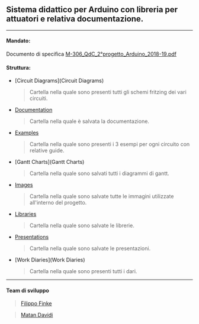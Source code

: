 ## Sistema didattico per Arduino con libreria per attuatori e relativa documentazione.
---

#### Mandato:
Documento di specifica [M-306_QdC_2°progetto_Arduino_2018-19.pdf](M-306_QdC_2°progetto_Arduino_2018-19.pdf)

#### Struttura:
- [Circuit Diagrams](Circuit Diagrams)
  > Cartella nella quale sono presenti tutti gli schemi fritzing dei vari circuiti.
- [Documentation](Documentation)
  > Cartella nella quale è salvata la documentazione.
- [Examples](Examples)
  > Cartella nella quale sono presenti i 3 esempi per ogni circuito con relative guide.
- [Gantt Charts](Gantt Charts)
  > Cartella nella quale sono salvati tutti i diagrammi di gantt.
- [Images](Images)
  > Cartella nella quale sono salvate tutte le immagini utilizzate all'interno del progetto.
- [Libraries](Libraries)
    > Cartella nella quale sono salvate le librerie.
- [Presentations](Presentations)
    > Cartella nella quale sono salvate le presentazioni.
- [Work Diaries](Work Diaries)
    > Cartella nella quale sono presenti tutti i dari.

---
#### Team di sviluppo
> [Filippo Finke](https://github.com/filippofinke)

> [Matan Davidi](https://github.com/matandavidi)
